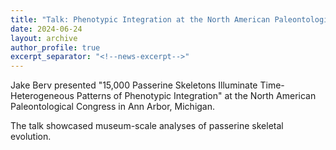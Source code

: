 ```yaml
---
title: "Talk: Phenotypic Integration at the North American Paleontological Congress"
date: 2024-06-24
layout: archive
author_profile: true
excerpt_separator: "<!--news-excerpt-->"
---
```

Jake Berv presented "15,000 Passerine Skeletons Illuminate Time-Heterogeneous Patterns of Phenotypic Integration" at the North American Paleontological Congress in Ann Arbor, Michigan.

<!--news-excerpt-->
The talk showcased museum-scale analyses of passerine skeletal evolution.
